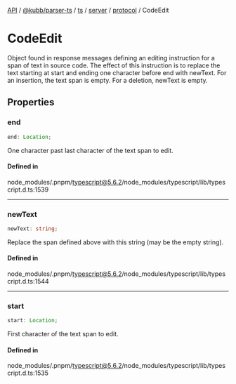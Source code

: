 [API](../../../../../../../../../packages.md) / [@kubb/parser-ts](../../../../../../../index.md) / [ts](../../../../../index.md) / [server](../../../index.md) / [protocol](../index.md) / CodeEdit

# CodeEdit

Object found in response messages defining an editing
instruction for a span of text in source code.  The effect of
this instruction is to replace the text starting at start and
ending one character before end with newText. For an insertion,
the text span is empty.  For a deletion, newText is empty.

## Properties

### end

```ts
end: Location;
```

One character past last character of the text span to edit.

#### Defined in

node\_modules/.pnpm/typescript@5.6.2/node\_modules/typescript/lib/typescript.d.ts:1539

***

### newText

```ts
newText: string;
```

Replace the span defined above with this string (may be
the empty string).

#### Defined in

node\_modules/.pnpm/typescript@5.6.2/node\_modules/typescript/lib/typescript.d.ts:1544

***

### start

```ts
start: Location;
```

First character of the text span to edit.

#### Defined in

node\_modules/.pnpm/typescript@5.6.2/node\_modules/typescript/lib/typescript.d.ts:1535
